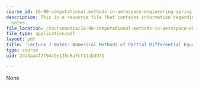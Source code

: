 ```yaml
---
course_id: 16-90-computational-methods-in-aerospace-engineering-spring-2014
description: This is a resource file that contains information regarding lecture 7
  notes.
file_location: /coursemedia/16-90-computational-methods-in-aerospace-engineering-spring-2014/2da3aa4f7f9449e135c6a7cf11cb3971_MIT16_90S14_Lecture7.pdf
file_type: application/pdf
layout: pdf
title: 'Lecture 7 Notes: Numerical Methods of Partial Differential Equations: Introduction'
type: course
uid: 2da3aa4f7f9449e135c6a7cf11cb3971

---
```

None